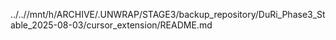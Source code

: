 ../..//mnt/h/ARCHIVE/.UNWRAP/STAGE3/backup_repository/DuRi_Phase3_Stable_2025-08-03/cursor_extension/README.md